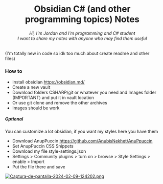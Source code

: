 <h1 align = "center"> Obsidian C# (and other programming topics) Notes</h1>
<h6 align = "center"> Hi, I'm Jordan and I'm programming and C# student<br>I want to share my notes with anyone who may find them useful</h6> 

(I'm totally new in code so idk too much about create readme and other files)
### How to
- Install obsidian https://obsidian.md/
- Create a new vault
- Download folders CSHARP/git or whatever you need and Images folder (IMPORTANT) and put it in vault location
- Or use git clone and remove the other archives
- Images should be work

##### Optional
You can customize a lot obsidian, if you want my styles here you have them
- Download AnupPuccin https://github.com/AnubisNekhet/AnuPpuccin
- Set AnupPuccin CSS Snippets
- Download my file style-settings.json
- Settings > Community plugins > turn on > browse > Style Settings > enable > Import
- Put the file there and save

[![Captura-de-pantalla-2024-02-09-124202.png](https://i.postimg.cc/nhgtWrx2/Captura-de-pantalla-2024-02-09-124202.png)](https://postimg.cc/G4FN8cHT)